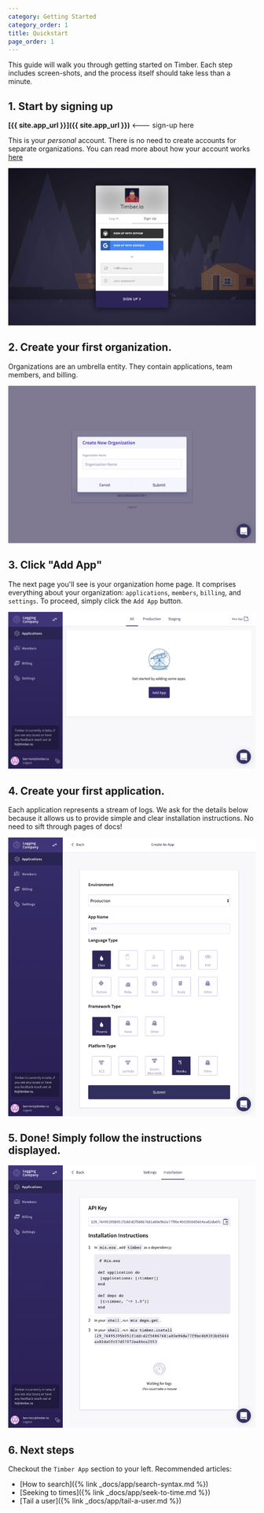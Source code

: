 ```yaml
---
category: Getting Started
category_order: 1
title: Quickstart
page_order: 1
---
```


This guide will walk you through getting started on Timber. Each step includes screen-shots, and
the process itself should take less than a minute.

## 1. Start by signing up

   **[{{ site.app_url }}]({{ site.app_url }})**  <--- sign-up here

   This is your _personal_ account. There is no need to create accounts for
   separate organizations. You can read more about how your account works [here]()

   ![Sign-up](/assets/img/docs/quick-start/sign-up.png)


## 2. Create your first organization.

   Organizations are an umbrella entity. They contain applications, team members, and billing.

   ![Create organization](/assets/img/docs/quick-start/create-org.png)


## 3. Click "Add App"

   The next page you'll see is your organization home page. It comprises everything about
   your organization: `applications`, `members`, `billing`, and `settings`. To proceed,
   simply click the `Add App` button.

   ![Organization home](/assets/img/docs/quick-start/org-home.png)


## 4. Create your first application.

   Each application represents a stream of logs. We ask for the details below because it allows
   us to provide simple and clear installation instructions. No need to sift through pages of docs!

   ![Create application](/assets/img/docs/quick-start/create-app.png)


## 5. Done! Simply follow the instructions displayed.

   ![Install instructions](/assets/img/docs/quick-start/install-instructions.png)


## 6. Next steps

   Checkout the `Timber App` section to your left. Recommended articles:

   * [How to search]({% link _docs/app/search-syntax.md %})
   * [Seeking to times]({% link _docs/app/seek-to-time.md %})
   * [Tail a user]({% link _docs/app/tail-a-user.md %})